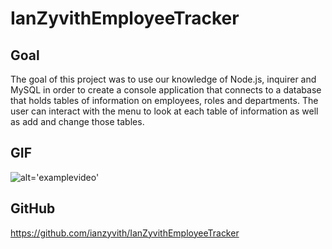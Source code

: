 # IanZyvithEmployeeTracker

## Goal
The goal of this project was to use our knowledge of Node.js, inquirer and MySQL in order to create a console application that connects to a database that holds tables of information on employees, roles and departments. The user can interact with the menu to look at each table of information as well as add and change those tables.

## GIF
![alt='examplevideo'](./assets/images/Untitled_%20Jul%2028%2C%202022%2011_45%20PM.gif)

## GitHub
https://github.com/ianzyvith/IanZyvithEmployeeTracker
